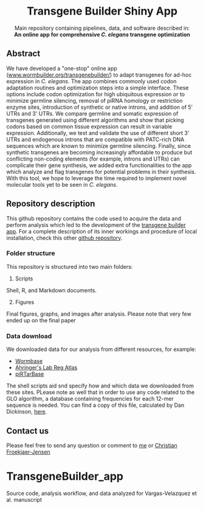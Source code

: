 
<h1 align="center">Transgene Builder Shiny App</h1>
<p align="center">
Main repository containing pipelines, data, and software described in: <br><b>An online app for comprehensive <i>C. elegans</i> transgene optimization </b>
</p>

## Abstract
We have developed a "one-stop" online app (www.wormbuilder.org/transgenebuilder/) to adapt transgenes for ad-hoc expression in <i>C. elegans</i>. The app combines commonly used codon adaptation routines and optimization steps into a simple interface. These options include codon optimization for high ubiquitous expression or to minimize germline silencing, removal of piRNA homology or restriction enzyme sites, introduction of synthetic or native introns, and addition of 5' UTRs and 3' UTRs. We compare germline and somatic expression of transgenes generated using different algorithms and show that picking codons based on common tissue expression can result in variable expression. Additionally, we test and validate the use of different short 3' UTRs and endogenous introns that are compatible with  PATC-rich DNA sequences which are known to minimize germline silencing. Finally, since synthetic transgenes are becoming increasingly affordable to produce but conflicting non-coding elements (for example, introns and UTRs) can complicate their gene synthesis, we added extra functionalities to the app which analyze and flag transgenes for potential problems in their synthesis. With this tool, we hope to leverage the time required to implement novel molecular tools yet to be seen in <i>C. elegans</i>.

## Repository description
This github repository contains the code used to acquire the data and perform analysis which led to the development of the [transgene builder app](www.wormbuilder.org/transgenebuilder/). For a complete description of its inner workings and procedure of local installation, check this other [github repository](https://github.com/AmhedVargas/GeneOptimizer_2022).

### Folder structure
This repository is structured into two main folders:
1. Scripts

Shell, R, and Markdown documents.

2. Figures

Final figures, graphs, and images after analysis. Please note that very few ended up on the final paper

### Data download
We downloaded data for our analysis from different resources, for example:
* [Wormbase](https://wormbase.org/)
* [Ahringer's Lab Reg Atlas](https://ahringerlab.com/RegAtlas/)
* [piRTarBase](http://cosbi6.ee.ncku.edu.tw/piRTarBase/)

The shell scripts aid snd specify how and which data we downloaded from these sites. PLease note as well that in order to use any code related to the GLO algorithm, a database containing frequencies for each 12-mer sequence is needed. You can find a copy of this file, calculated by Dan Dickinson, [here](https://s3.eu-central-1.amazonaws.com/wormbuilder.dev/Downloads/sequence_lib_scores.db).


## Contact us
Please feel free to send any question or comment to [me](mailto:avargas0lcg@gmail.com) or [Christian Froekjaer-Jensen](mailto:cfjensen@kaust.edu.sa)

# TransgeneBuilder_app
Source code, analysis workflow, and data analyzed for Vargas-Velazquez et al. manuscript
